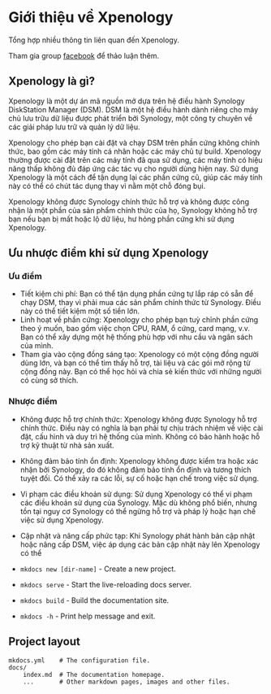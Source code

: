 # Giới thiệu về Xpenology

Tổng hợp nhiều thông tin liên quan đến Xpenology.

Tham gia group [facebook](https://www.facebook.com/groups/synologyclub) để thảo luận thêm.

## Xpenology là gì?

Xpenology là một dự án mã nguồn mở dựa trên hệ điều hành Synology DiskStation Manager (DSM). DSM là một hệ điều hành dành riêng cho máy chủ lưu trữu dữ liệu được phát triển bởi Synology, một công ty chuyên về các giải pháp lưu trữ và quản lý dữ liệu.

Xpenology cho phép bạn cài đặt và chạy DSM trên phần cứng không chính thức, bao gồm các máy tính cá nhân hoặc các máy chủ tự build. Xpenology thường được cài đặt trên các máy tính đã qua sử dụng, các máy tính có hiệu năng thấp không đủ đáp ứng các tác vụ cho người dùng hiện nay. Sử dụng Xpenology là một cách để tận dụng lại các phần cứng cũ, giúp các máy tính này có thể có chút tác dụng thay vì nằm một chỗ đóng bụi.

Xpenology không được Synology chính thức hỗ trợ và không được công nhận là một phần của sản phẩm chính thức của họ, Synology không hỗ trợ bạn nếu bạn bị mất hoặc lộ dữ liệu, hư hỏng phần cứng khi sử dụng Xpenology.

## Ưu nhược điểm khi sử dụng Xpenology

### Ưu điểm

* Tiết kiệm chi phí: Bạn có thể tận dụng phần cứng tự lắp ráp có sẵn để chạy DSM, thay vì phải mua các sản phẩm chính thức từ Synology. Điều này có thể tiết kiệm một số tiền lớn.
* Linh hoạt về phần cứng: Xpenology cho phép bạn tuỳ chỉnh phần cứng theo ý muốn, bao gồm việc chọn CPU, RAM, ổ cứng, card mạng, v.v. Bạn có thể xây dựng một hệ thống phù hợp với nhu cầu và ngân sách của mình.
* Tham gia vào cộng đồng sáng tạo: Xpenology có một cộng đồng người dùng lớn, và bạn có thể tìm thấy hỗ trợ, tài liệu và các gói mở rộng từ cộng đồng này. Bạn có thể học hỏi và chia sẻ kiến thức với những người có cùng sở thích.

### Nhược điểm

* Không được hỗ trợ chính thức: Xpenology không được Synology hỗ trợ chính thức. Điều này có nghĩa là bạn phải tự chịu trách nhiệm về việc cài đặt, cấu hình và duy trì hệ thống của mình. Không có bảo hành hoặc hỗ trợ kỹ thuật từ nhà sản xuất.
* Không đảm bảo tính ổn định: Xpenology không được kiểm tra hoặc xác nhận bởi Synology, do đó không đảm bảo tính ổn định và tương thích tuyệt đối. Có thể xảy ra các lỗi, sự cố hoặc hạn chế trong việc sử dụng.
* Vi phạm các điều khoản sử dụng: Sử dụng Xpenology có thể vi phạm các điều khoản sử dụng của Synology. Mặc dù không phổ biến, nhưng tồn tại nguy cơ Synology có thể ngừng hỗ trợ và pháp lý hoặc hạn chế việc sử dụng Xpenology.
* Cập nhật và nâng cấp phức tạp: Khi Synology phát hành bản cập nhật hoặc nâng cấp DSM, việc áp dụng các bản cập nhật này lên Xpenology có thể

* `mkdocs new [dir-name]` - Create a new project.
* `mkdocs serve` - Start the live-reloading docs server.
* `mkdocs build` - Build the documentation site.
* `mkdocs -h` - Print help message and exit.

## Project layout

    mkdocs.yml    # The configuration file.
    docs/
        index.md  # The documentation homepage.
        ...       # Other markdown pages, images and other files.
